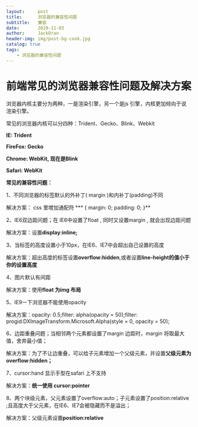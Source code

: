 ```yaml
---
layout:     post
title:      浏览器的兼容性问题
subtitle:   兼容
date:       2020-11-03
author:     JackOran
header-img: img/post-bg-cook.jpg
catalog: true
tags:
    - 浏览器的兼容性问题
---
```


# 前端常见的浏览器兼容性问题及解决方案

浏览器内核主要分为两种，一是渲染引擎，另一个是js 引擎，内核更加倾向于说渲染引擎。

常见的浏览器内核可以分四种：Trident、Gecko、Blink、Webkit

**IE: Trident**

**FireFox: Gecko**

**Chrome: WebKit, 现在是Blink**

**Safari: WebKit**

**常见的兼容性问题：**

1、不同浏览器的标签默认的外补丁( margin )和内补丁(padding)不同

解决方案： css 里增加通配符 *** { margin: 0; padding: 0; }**

2、IE6双边距问题；在 IE6中设置了float , 同时又设置margin , 就会出现边距问题

解决方案：设置**display:inline;**

3、当标签的高度设置小于10px，在IE6、IE7中会超出自己设置的高度

解决方案：超出高度的标签设置**overflow:hidden**,或者设置**line-height的值小于你的设置高度**

4、图片默认有间距

解决方案：使用**float 为img 布局**

5、IE9一下浏览器不能使用opacity

解决方案：opacity: 0.5;filter: alpha(opacity = 50);filter: progid:DXImageTransform.Microsoft.Alpha(style = 0, opacity = 50);

6、边距重叠问题；当相邻两个元素都设置了margin 边距时，margin 将取最大值，舍弃最小值；

解决方案：为了不让边重叠，可以给子元素增加一个父级元素，并设置**父级元素为overflow:hidden；**

7、cursor:hand 显示手型在safari 上不支持

解决方案：**统一使用 cursor:pointer**

8、两个块级元素，父元素设置了overflow:auto；子元素设置了position:relative ;且高度大于父元素，在IE6、IE7会被隐藏而不是溢出；

解决方案：父级元素设置**position:relative**

